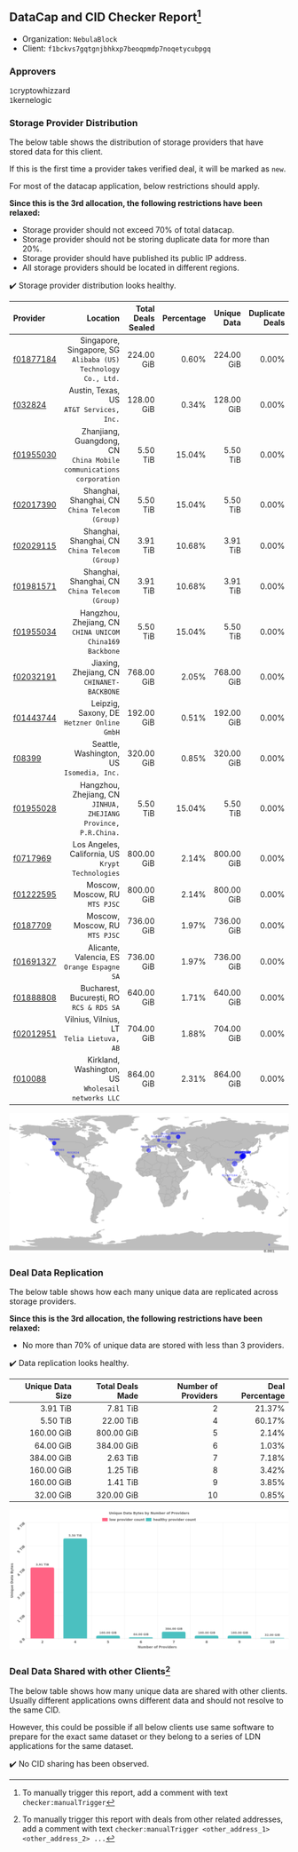 ## DataCap and CID Checker Report[^1]
 - Organization: `NebulaBlock`
 - Client: `f1bckvs7gqtgnjbhkxp7beoqpmdp7noqetycubpgq`
### Approvers
`1`cryptowhizzard<br/>`1`kernelogic

### Storage Provider Distribution
The below table shows the distribution of storage providers that have stored data for this client.

If this is the first time a provider takes verified deal, it will be marked as `new`.

For most of the datacap application, below restrictions should apply.

**Since this is the 3rd allocation, the following restrictions have been relaxed:**
 - Storage provider should not exceed 70% of total datacap.
 - Storage provider should not be storing duplicate data for more than 20%.
 - Storage provider should have published its public IP address.
 - All storage providers should be located in different regions.

✔️ Storage provider distribution looks healthy.

| Provider                                              |                                                               Location | Total Deals Sealed | Percentage | Unique Data | Duplicate Deals |
| :---------------------------------------------------- | ---------------------------------------------------------------------: | -----------------: | ---------: | ----------: | --------------: |
| [f01877184](https://filfox.info/en/address/f01877184) |       Singapore, Singapore, SG<br/>`Alibaba (US) Technology Co., Ltd.` |         224.00 GiB |      0.60% |  224.00 GiB |           0.00% |
| [f032824](https://filfox.info/en/address/f032824)     |                            Austin, Texas, US<br/>`AT&T Services, Inc.` |         128.00 GiB |      0.34% |  128.00 GiB |           0.00% |
| [f01955030](https://filfox.info/en/address/f01955030) | Zhanjiang, Guangdong, CN<br/>`China Mobile communications corporation` |           5.50 TiB |     15.04% |    5.50 TiB |           0.00% |
| [f02017390](https://filfox.info/en/address/f02017390) |                     Shanghai, Shanghai, CN<br/>`China Telecom (Group)` |           5.50 TiB |     15.04% |    5.50 TiB |           0.00% |
| [f02029115](https://filfox.info/en/address/f02029115) |                     Shanghai, Shanghai, CN<br/>`China Telecom (Group)` |           3.91 TiB |     10.68% |    3.91 TiB |           0.00% |
| [f01981571](https://filfox.info/en/address/f01981571) |                     Shanghai, Shanghai, CN<br/>`China Telecom (Group)` |           3.91 TiB |     10.68% |    3.91 TiB |           0.00% |
| [f01955034](https://filfox.info/en/address/f01955034) |            Hangzhou, Zhejiang, CN<br/>`CHINA UNICOM China169 Backbone` |           5.50 TiB |     15.04% |    5.50 TiB |           0.00% |
| [f02032191](https://filfox.info/en/address/f02032191) |                          Jiaxing, Zhejiang, CN<br/>`CHINANET-BACKBONE` |         768.00 GiB |      2.05% |  768.00 GiB |           0.00% |
| [f01443744](https://filfox.info/en/address/f01443744) |                          Leipzig, Saxony, DE<br/>`Hetzner Online GmbH` |         192.00 GiB |      0.51% |  192.00 GiB |           0.00% |
| [f08399](https://filfox.info/en/address/f08399)       |                           Seattle, Washington, US<br/>`Isomedia, Inc.` |         320.00 GiB |      0.85% |  320.00 GiB |           0.00% |
| [f01955028](https://filfox.info/en/address/f01955028) |     Hangzhou, Zhejiang, CN<br/>`JINHUA, ZHEJIANG Province, P.R.China.` |           5.50 TiB |     15.04% |    5.50 TiB |           0.00% |
| [f0717969](https://filfox.info/en/address/f0717969)   |                   Los Angeles, California, US<br/>`Krypt Technologies` |         800.00 GiB |      2.14% |  800.00 GiB |           0.00% |
| [f01222595](https://filfox.info/en/address/f01222595) |                                      Moscow, Moscow, RU<br/>`MTS PJSC` |         800.00 GiB |      2.14% |  800.00 GiB |           0.00% |
| [f0187709](https://filfox.info/en/address/f0187709)   |                                      Moscow, Moscow, RU<br/>`MTS PJSC` |         736.00 GiB |      1.97% |  736.00 GiB |           0.00% |
| [f01691327](https://filfox.info/en/address/f01691327) |                         Alicante, Valencia, ES<br/>`Orange Espagne SA` |         736.00 GiB |      1.97% |  736.00 GiB |           0.00% |
| [f01888808](https://filfox.info/en/address/f01888808) |                            Bucharest, București, RO<br/>`RCS & RDS SA` |         640.00 GiB |      1.71% |  640.00 GiB |           0.00% |
| [f02012951](https://filfox.info/en/address/f02012951) |                           Vilnius, Vilnius, LT<br/>`Telia Lietuva, AB` |         704.00 GiB |      1.88% |  704.00 GiB |           0.00% |
| [f010088](https://filfox.info/en/address/f010088)     |                  Kirkland, Washington, US<br/>`Wholesail networks LLC` |         864.00 GiB |      2.31% |  864.00 GiB |           0.00% |

<img src="https://raw.githubusercontent.com/data-preservation-programs/filplus-checker-assets/main/filecoin-project/filecoin-plus-large-datasets/issues/1533/1679830972233.png"/>

### Deal Data Replication
The below table shows how each many unique data are replicated across storage providers.


**Since this is the 3rd allocation, the following restrictions have been relaxed:**
- No more than 70% of unique data are stored with less than 3 providers.

✔️ Data replication looks healthy.

| Unique Data Size | Total Deals Made | Number of Providers | Deal Percentage |
| ---------------: | ---------------: | ------------------: | --------------: |
|         3.91 TiB |         7.81 TiB |                   2 |          21.37% |
|         5.50 TiB |        22.00 TiB |                   4 |          60.17% |
|       160.00 GiB |       800.00 GiB |                   5 |           2.14% |
|        64.00 GiB |       384.00 GiB |                   6 |           1.03% |
|       384.00 GiB |         2.63 TiB |                   7 |           7.18% |
|       160.00 GiB |         1.25 TiB |                   8 |           3.42% |
|       160.00 GiB |         1.41 TiB |                   9 |           3.85% |
|        32.00 GiB |       320.00 GiB |                  10 |           0.85% |

<img src="https://raw.githubusercontent.com/data-preservation-programs/filplus-checker-assets/main/filecoin-project/filecoin-plus-large-datasets/issues/1533/1679830973035.png"/>

### Deal Data Shared with other Clients[^3]
The below table shows how many unique data are shared with other clients.
Usually different applications owns different data and should not resolve to the same CID.

However, this could be possible if all below clients use same software to prepare for the exact same dataset or they belong to a series of LDN applications for the same dataset.

✔️ No CID sharing has been observed.

[^1]: To manually trigger this report, add a comment with text `checker:manualTrigger`

[^2]: Deals from those addresses are combined into this report as they are specified with `checker:manualTrigger`

[^3]: To manually trigger this report with deals from other related addresses, add a comment with text `checker:manualTrigger <other_address_1> <other_address_2> ...`
